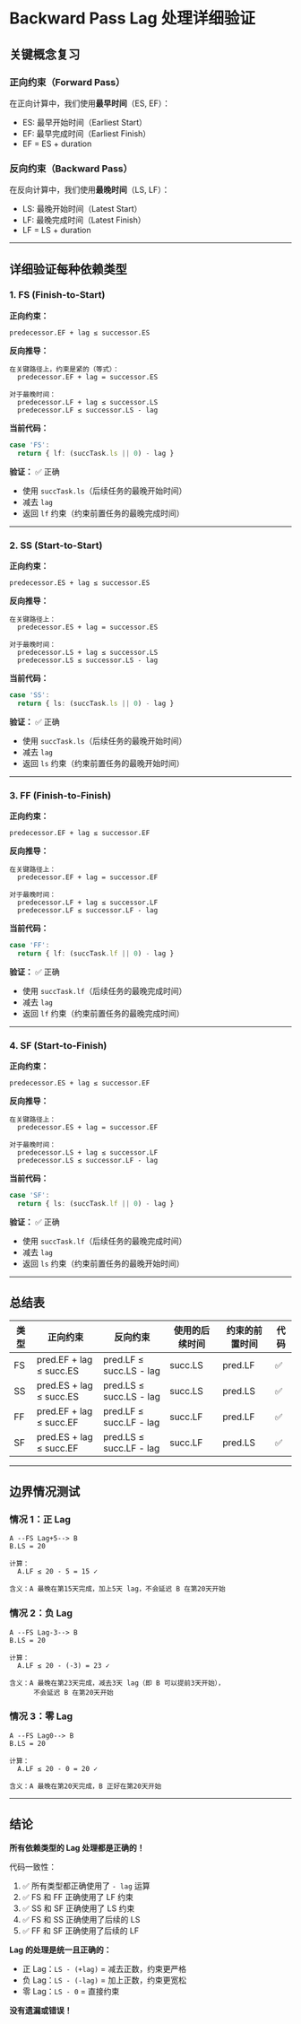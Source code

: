 # Backward Pass Lag 处理详细验证

## 关键概念复习

### 正向约束（Forward Pass）
在正向计算中，我们使用**最早时间**（ES, EF）：
- ES: 最早开始时间（Earliest Start）
- EF: 最早完成时间（Earliest Finish）
- EF = ES + duration

### 反向约束（Backward Pass）
在反向计算中，我们使用**最晚时间**（LS, LF）：
- LS: 最晚开始时间（Latest Start）
- LF: 最晚完成时间（Latest Finish）
- LF = LS + duration

---

## 详细验证每种依赖类型

### 1. FS (Finish-to-Start)

**正向约束：**
```
predecessor.EF + lag ≤ successor.ES
```

**反向推导：**
```
在关键路径上，约束是紧的（等式）：
  predecessor.EF + lag = successor.ES

对于最晚时间：
  predecessor.LF + lag ≤ successor.LS
  predecessor.LF ≤ successor.LS - lag
```

**当前代码：**
```typescript
case 'FS':
  return { lf: (succTask.ls || 0) - lag }
```

**验证：** ✅ 正确
- 使用 `succTask.ls`（后续任务的最晚开始时间）
- 减去 `lag`
- 返回 `lf` 约束（约束前置任务的最晚完成时间）

---

### 2. SS (Start-to-Start)

**正向约束：**
```
predecessor.ES + lag ≤ successor.ES
```

**反向推导：**
```
在关键路径上：
  predecessor.ES + lag = successor.ES

对于最晚时间：
  predecessor.LS + lag ≤ successor.LS
  predecessor.LS ≤ successor.LS - lag
```

**当前代码：**
```typescript
case 'SS':
  return { ls: (succTask.ls || 0) - lag }
```

**验证：** ✅ 正确
- 使用 `succTask.ls`（后续任务的最晚开始时间）
- 减去 `lag`
- 返回 `ls` 约束（约束前置任务的最晚开始时间）

---

### 3. FF (Finish-to-Finish)

**正向约束：**
```
predecessor.EF + lag ≤ successor.EF
```

**反向推导：**
```
在关键路径上：
  predecessor.EF + lag = successor.EF

对于最晚时间：
  predecessor.LF + lag ≤ successor.LF
  predecessor.LF ≤ successor.LF - lag
```

**当前代码：**
```typescript
case 'FF':
  return { lf: (succTask.lf || 0) - lag }
```

**验证：** ✅ 正确
- 使用 `succTask.lf`（后续任务的最晚完成时间）
- 减去 `lag`
- 返回 `lf` 约束（约束前置任务的最晚完成时间）

---

### 4. SF (Start-to-Finish)

**正向约束：**
```
predecessor.ES + lag ≤ successor.EF
```

**反向推导：**
```
在关键路径上：
  predecessor.ES + lag = successor.EF

对于最晚时间：
  predecessor.LS + lag ≤ successor.LF
  predecessor.LS ≤ successor.LF - lag
```

**当前代码：**
```typescript
case 'SF':
  return { ls: (succTask.lf || 0) - lag }
```

**验证：** ✅ 正确
- 使用 `succTask.lf`（后续任务的最晚完成时间）
- 减去 `lag`
- 返回 `ls` 约束（约束前置任务的最晚开始时间）

---

## 总结表

| 类型 | 正向约束 | 反向约束 | 使用的后续时间 | 约束的前置时间 | 代码 |
|------|----------|----------|----------------|----------------|------|
| FS | pred.EF + lag ≤ succ.ES | pred.LF ≤ succ.LS - lag | succ.LS | pred.LF | ✅ |
| SS | pred.ES + lag ≤ succ.ES | pred.LS ≤ succ.LS - lag | succ.LS | pred.LS | ✅ |
| FF | pred.EF + lag ≤ succ.EF | pred.LF ≤ succ.LF - lag | succ.LF | pred.LF | ✅ |
| SF | pred.ES + lag ≤ succ.EF | pred.LS ≤ succ.LF - lag | succ.LF | pred.LS | ✅ |

---

## 边界情况测试

### 情况 1：正 Lag
```
A --FS Lag+5--> B
B.LS = 20

计算：
  A.LF ≤ 20 - 5 = 15 ✓
  
含义：A 最晚在第15天完成，加上5天 lag，不会延迟 B 在第20天开始
```

### 情况 2：负 Lag
```
A --FS Lag-3--> B
B.LS = 20

计算：
  A.LF ≤ 20 - (-3) = 23 ✓
  
含义：A 最晚在第23天完成，减去3天 lag（即 B 可以提前3天开始），
      不会延迟 B 在第20天开始
```

### 情况 3：零 Lag
```
A --FS Lag0--> B
B.LS = 20

计算：
  A.LF ≤ 20 - 0 = 20 ✓
  
含义：A 最晚在第20天完成，B 正好在第20天开始
```

---

## 结论

**所有依赖类型的 Lag 处理都是正确的！**

代码一致性：
1. ✅ 所有类型都正确使用了 `- lag` 运算
2. ✅ FS 和 FF 正确使用了 LF 约束
3. ✅ SS 和 SF 正确使用了 LS 约束
4. ✅ FS 和 SS 正确使用了后续的 LS
5. ✅ FF 和 SF 正确使用了后续的 LF

**Lag 的处理是统一且正确的：**
- 正 Lag：`LS - (+lag)` = 减去正数，约束更严格
- 负 Lag：`LS - (-lag)` = 加上正数，约束更宽松
- 零 Lag：`LS - 0` = 直接约束

**没有遗漏或错误！**

